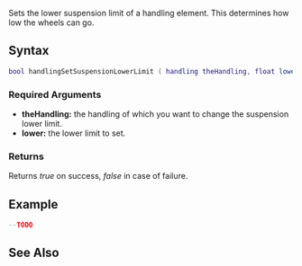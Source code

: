 Sets the lower suspension limit of a handling element. This determines how low the wheels can go.

Syntax
------

``` lua
bool handlingSetSuspensionLowerLimit ( handling theHandling, float lower )
```

### Required Arguments

-   **theHandling:** the handling of which you want to change the suspension lower limit.
-   **lower:** the lower limit to set.

### Returns

Returns *true* on success, *false* in case of failure.

Example
-------

``` lua
--TODO
```

See Also
--------
